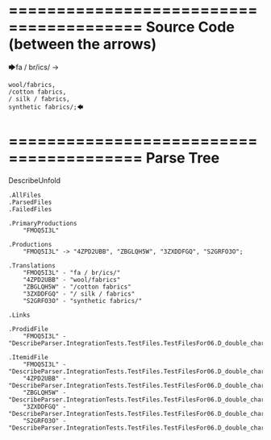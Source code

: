 ========================================
Source Code (between the arrows)
========================================

🡆fa / br/ics/ ->

    wool/fabrics,
    /cotton fabrics,
    / silk / fabrics,
    synthetic fabrics/;🡄

========================================
Parse Tree
========================================
DescribeUnfold

    .AllFiles
    .ParsedFiles
    .FailedFiles

    .PrimaryProductions
        "FMOQ5I3L" 

    .Productions
        "FMOQ5I3L" -> "4ZPD2UBB", "ZBGLQH5W", "3ZXDDFGQ", "S2GRFO3O";

    .Translations
        "FMOQ5I3L" - "fa / br/ics/"
        "4ZPD2UBB" - "wool/fabrics"
        "ZBGLQH5W" - "/cotton fabrics"
        "3ZXDDFGQ" - "/ silk / fabrics"
        "S2GRFO3O" - "synthetic fabrics/"

    .Links

    .ProdidFile
        "FMOQ5I3L" - "DescribeParser.IntegrationTests.TestFiles.TestFilesFor06.D_double_characters2.ds"

    .ItemidFile
        "FMOQ5I3L" - "DescribeParser.IntegrationTests.TestFiles.TestFilesFor06.D_double_characters2.ds"
        "4ZPD2UBB" - "DescribeParser.IntegrationTests.TestFiles.TestFilesFor06.D_double_characters2.ds"
        "ZBGLQH5W" - "DescribeParser.IntegrationTests.TestFiles.TestFilesFor06.D_double_characters2.ds"
        "3ZXDDFGQ" - "DescribeParser.IntegrationTests.TestFiles.TestFilesFor06.D_double_characters2.ds"
        "S2GRFO3O" - "DescribeParser.IntegrationTests.TestFiles.TestFilesFor06.D_double_characters2.ds"

